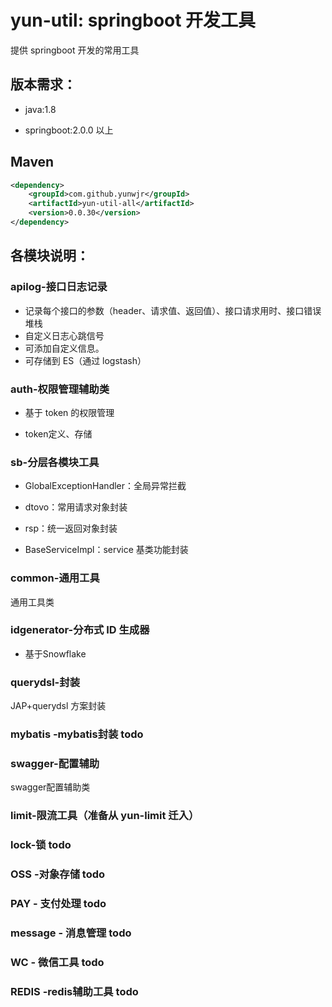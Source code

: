# yun-util: springboot 开发工具

提供 springboot 开发的常用工具



## 版本需求：

- java:1.8

- springboot:2.0.0 以上



## Maven

```xml
<dependency>
    <groupId>com.github.yunwjr</groupId>
    <artifactId>yun-util-all</artifactId>
    <version>0.0.30</version>
</dependency>
```



## 各模块说明：

### apilog-接口日志记录

- 记录每个接口的参数（header、请求值、返回值）、接口请求用时、接口错误堆栈
- 自定义日志心跳信号
- 可添加自定义信息。
- 可存储到 ES（通过 logstash）



### auth-权限管理辅助类

- 基于 token 的权限管理

- token定义、存储

  

### sb-分层各模块工具

- GlobalExceptionHandler：全局异常拦截

- dtovo：常用请求对象封装

- rsp：统一返回对象封装

- BaseServiceImpl：service 基类功能封装

  


### common-通用工具

通用工具类



### idgenerator-分布式 ID 生成器

- 基于Snowflake

  

### querydsl-封装

JAP+querydsl 方案封装



### mybatis -mybatis封装 todo



### swagger-配置辅助

swagger配置辅助类



### limit-限流工具（准备从 yun-limit 迁入）



### lock-锁  todo



### OSS -对象存储  todo



### PAY - 支付处理  todo



### message - 消息管理  todo



### WC - 微信工具  todo



### REDIS -redis辅助工具  todo

[]()